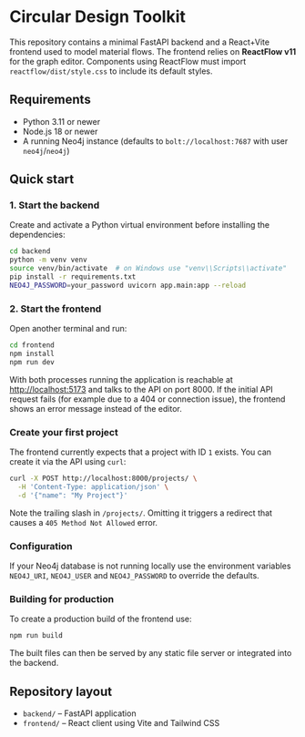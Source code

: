 # Circular Design Toolkit

This repository contains a minimal FastAPI backend and a React\+Vite frontend used to model material flows.
The frontend relies on **ReactFlow v11** for the graph editor. Components using ReactFlow must import `reactflow/dist/style.css` to include its default styles.

## Requirements

- Python 3.11 or newer
- Node.js 18 or newer
- A running Neo4j instance (defaults to `bolt://localhost:7687` with user `neo4j`/`neo4j`)

## Quick start

### 1. Start the backend

Create and activate a Python virtual environment before installing the
dependencies:

```bash
cd backend
python -m venv venv
source venv/bin/activate  # on Windows use "venv\\Scripts\\activate"
pip install -r requirements.txt
NEO4J_PASSWORD=your_password uvicorn app.main:app --reload
```

### 2. Start the frontend

Open another terminal and run:

```bash
cd frontend
npm install
npm run dev
```

With both processes running the application is reachable at [http://localhost:5173](http://localhost:5173) and talks to the API on port 8000.
If the initial API request fails (for example due to a 404 or connection issue),
the frontend shows an error message instead of the editor.

### Create your first project

The frontend currently expects that a project with ID `1` exists. You can create
it via the API using `curl`:

```bash
curl -X POST http://localhost:8000/projects/ \
  -H 'Content-Type: application/json' \
  -d '{"name": "My Project"}'
```

Note the trailing slash in `/projects/`. Omitting it triggers a redirect that
causes a `405 Method Not Allowed` error.

### Configuration

If your Neo4j database is not running locally use the environment variables `NEO4J_URI`, `NEO4J_USER` and `NEO4J_PASSWORD` to override the defaults.

### Building for production

To create a production build of the frontend use:

```bash
npm run build
```

The built files can then be served by any static file server or integrated into the backend.

## Repository layout

- `backend/` – FastAPI application
- `frontend/` – React client using Vite and Tailwind CSS
